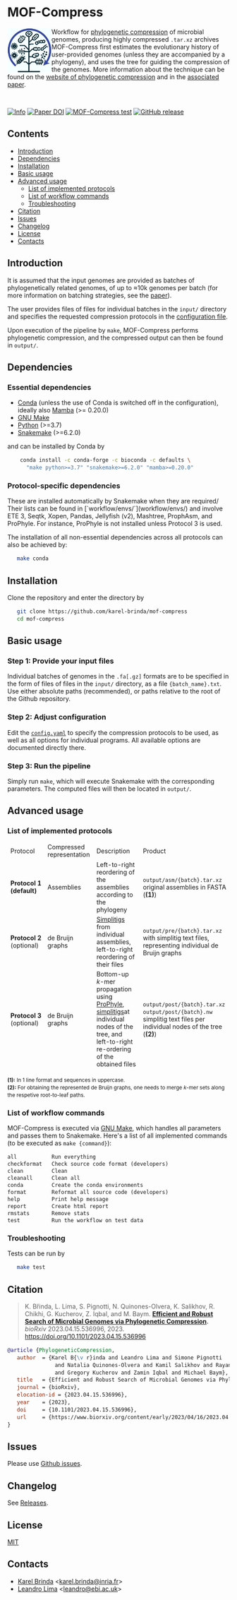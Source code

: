 # MOF-Compress

<p>
<a href="https://github.com/karel-brinda/mof-compress">
    <img src="docs/logo.png" align="left" style="width:100px;" />
</a>
Workflow for <a href="http://brinda.eu/mof">phylogenetic compression</a>
of microbial genomes, producing highly compressed <code>.tar.xz</code> archives
MOF-Compress first estimates the evolutionary history
of user-provided genomes
(unless they are accompanied by a phylogeny),
and uses the tree for guiding the compression of the genomes.
More information about the technique can be found
on the <a href="http://brinda.eu/mof">website of phylogenetic compression</a>
and in the <a href="http://doi.org/10.1101/2023.04.15.536996">associated paper</a>.
</p>
<br />

[![Info](https://img.shields.io/badge/Project-Info-blue)](https://brinda.eu/mof)
[![Paper DOI](https://zenodo.org/badge/DOI/10.1101/2023.04.15.536996.svg)](https://doi.org/10.1101/2023.04.15.536996)
[![MOF-Compress test](https://github.com/karel-brinda/mof-compress/actions/workflows/main.yaml/badge.svg)](https://github.com/karel-brinda/mof-compress/actions/)
[![GitHub release](https://img.shields.io/github/release/karel-brinda/mof-compress.svg)](https://github.com/karel-brinda/mof-compress/releases/)

<h2>Contents</h2>

<!-- vim-markdown-toc GFM -->

* [Introduction](#introduction)
* [Dependencies](#dependencies)
* [Installation](#installation)
* [Basic usage](#basic-usage)
* [Advanced usage](#advanced-usage)
  * [List of implemented protocols](#list-of-implemented-protocols)
  * [List of workflow commands](#list-of-workflow-commands)
  * [Troubleshooting](#troubleshooting)
* [Citation](#citation)
* [Issues](#issues)
* [Changelog](#changelog)
* [License](#license)
* [Contacts](#contacts)

<!-- vim-markdown-toc -->


## Introduction

It is assumed that the input genomes are provided as batches of
phylogenetically related genomes, of up to ≈10k genomes per batch
(for more information on batching strategies,
see the [paper](http://doi.org/10.1101/2023.04.15.536996)).

The user provides files of files for individual batches
in the `input/` directory
and specifies the requested compression protocols in the
[configuration file](config.yaml).

Upon execution of the pipeline by `make`,
MOF-Compress performs phylogenetic compression,
and the compressed output can then be found in `output/`.



## Dependencies

<h3>Essential dependencies</h3>

* [Conda](https://docs.conda.io/en/latest/miniconda.html) (unless the use of Conda is switched off in the configuration), ideally also [Mamba](https://mamba.readthedocs.io/) (>= 0.20.0)
* [GNU Make](https://www.gnu.org/software/make/)
* [Python](https://www.python.org/) (>=3.7)
* [Snakemake](https://snakemake.github.io) (>=6.2.0)

and can be installed by Conda by
```bash
    conda install -c conda-forge -c bioconda -c defaults \
      "make python>=3.7" "snakemake>=6.2.0" "mamba>=0.20.0"
```

<h3>Protocol-specific dependencies</h3>
These are installed automatically by
Snakemake when they are required/
Their lists can be found in [`workflow/envs/`](workflow/envs/)
and involve ETE 3, Seqtk, Xopen, Pandas, Jellyfish (v2),
Mashtree, ProphAsm, and ProPhyle. For instance, ProPhyle is
not installed unless Protocol 3 is used.

The installation of all non-essential dependencies across
all protocols can also be achieved by:

```bash
   make conda
```


## Installation

Clone the repository and enter the directory by

```bash
   git clone https://github.com/karel-brinda/mof-compress
   cd mof-compress
```


## Basic usage

<h3>Step 1: Provide your input files</h3>

Individual batches of genomes in the `.fa[.gz]` formats are to be specified
in the form of files of files in the `input/` directory,
as a file `{batch_name}.txt`. Use either absolute paths (recommended),
or paths relative to the root of the Github repository.


<h3>Step 2: Adjust configuration</h3>

Edit the [`config.yaml`](config.yaml) to specify the compression protocols to be used, as well as all options for individual programs.
All available options are documented directly there.

<h3>Step 3: Run the pipeline</h3>

Simply run `make`, which will execute Snakemake with the corresponding parameters. The computed files will then be located in `output/`.



## Advanced usage

### List of implemented protocols

<table>

<thead>
  <td>Protocol
  <td>Compressed representation
  <td>Description
  <td>Product


<tr>

  <td>
    <b>Protocol&nbsp;1<br />
    (default)</b>

  <td>
    Assemblies

  <td>
    Left-to-right reordering of the assemblies according to the phylogeny

  <td>
    <code>output/asm/{batch}.tar.xz</code><br/>
    original assemblies in FASTA  (<b>(1)</b>)


<tr>

  <td>
    <b>Protocol&nbsp;2</b><br />
    (optional)

  <td>
    de Bruijn graphs

  <td>
    <a href="https://doi.org/10.1186/s13059-021-02297-z">Simplitigs</a>
    from individual assemblies, left-to-right reordering of their files

  <td>
    <code>output/pre/{batch}.tar.xz</code><br/>
    with simplitig text files,
    representing individual de Bruijn graphs


<tr>

  <td>
    <b>Protocol&nbsp;3</b><br />
    (optional)

  <td>
    de Bruijn graphs

  <td>
    Bottom-up <i>k</i>-mer propagation using <a href="http://prophyle.github.io">ProPhyle</a>,
    <a href="https://doi.org/10.1186/s13059-021-02297-z">simplitigs</a>at individual nodes of the tree,
    and left-to-right re-ordering of the obtained files

  <td>
    <code>output/post/{batch}.tar.xz</code><br/>
    <code>output/post/{batch}.nw</code><br/>
    simplitig text files per individual nodes of the tree (<b>(2)</b>)

</table>


<small>
  <b>(1):</b> In 1 line format and sequences in uppercase.
  <br />
  <b>(2):</b> For obtaining the represented de Bruijn graphs,
  one needs to merge <i>k</i>-mer sets along
  the respetive root-to-leaf paths.
</small>


### List of workflow commands

MOF-Compress is executed via [GNU Make](https://www.gnu.org/software/make/), which handles all parameters and passes them to Snakemake.
Here's a list of all implemented commands (to be executed as `make {command}`):


```
all           Run everything
checkformat   Check source code format (developers)
clean         Clean
cleanall      Clean all
conda         Create the conda environments
format        Reformat all source code (developers)
help          Print help message
report        Create html report
rmstats       Remove stats
test          Run the workflow on test data
```


### Troubleshooting

Tests can be run by

```bash
   make test
```


## Citation

> K. Břinda, L. Lima, S. Pignotti, N. Quinones-Olvera, K. Salikhov, R. Chikhi, G. Kucherov, Z. Iqbal, and M. Baym. **[Efficient and Robust Search of Microbial Genomes via Phylogenetic Compression](https://doi.org/10.1101/2023.04.15.536996).** *bioRxiv* 2023.04.15.536996, 2023. https://doi.org/10.1101/2023.04.15.536996

```bibtex
@article {PhylogeneticCompression,
   author  = {Karel B{\v r}inda and Leandro Lima and Simone Pignotti
               and Natalia Quinones-Olvera and Kamil Salikhov and Rayan Chikhi
               and Gregory Kucherov and Zamin Iqbal and Michael Baym},
   title   = {Efficient and Robust Search of Microbial Genomes via Phylogenetic Compression},
   journal = {bioRxiv},
   elocation-id = {2023.04.15.536996},
   year    = {2023},
   doi     = {10.1101/2023.04.15.536996},
   url     = {https://www.biorxiv.org/content/early/2023/04/16/2023.04.15.536996}
}
```


## Issues

Please use [Github issues](https://github.com/karel-brinda/mof-compress/issues).


## Changelog

See [Releases](https://github.com/karel-brinda/mof-compress/releases).


## License

[MIT](https://github.com/karel-brinda/mof-search/blob/master/LICENSE)

## Contacts

* [Karel Brinda](http://karel-brinda.github.io) \<karel.brinda@inria.fr\>
* [Leandro Lima](https://github.com/leoisl) \<leandro@ebi.ac.uk\>

